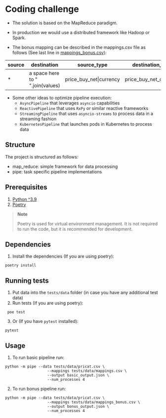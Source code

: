 # Coding challenge

* The solution is based on the MapReduce paradigm.

* In production we would use a distributed framework like Hadoop or Spark.

* The bonus mapping can be described in the mappings.csv file as follows (See last line in [mappings_bonus.csv](tests/data/mappings_bonus.csv)):

| source | destination                     | source_type             | destination_type |
|--------|---------------------------------|-------------------------|-----------------|
| *      | a space here to " ".join(values) | price_buy_net\|currency |price_buy_net_currency             |`

* Some other ideas to optimize pipeline execution:
  * `AsyncPipeline` that leverages `asyncio` capabilities
  * `ReactivePipeline` that uses `RxPy` or similar reactive frameworks
  * `StreamingPipeline` that uses `asyncio-streams` to process data in a streaming fashion
  * `KubernetesPipeline` that launches pods in Kubernetes to process data


## Structure

The project is structured as follows:
- map_reduce: simple framework for data processing
- pipe: task specific pipeline implementations


## Prerequisites

1. [Python ^3.9](https://www.python.org/downloads/)
2. [Poetry](https://python-poetry.org/docs/#installation)

> **Note**
> 
> Poetry is used for virtual environment management.
It is not required to run the code, but it is recommended for development.

## Dependencies

1. Install the dependencies (If you are using poetry):

```shell
poetry install
```

## Running tests

1. Put data into the `tests/data` folder (in case you have any additional test data)
2. Run tests (If you are using poetry):

```shell
 poe test
```

3. Or (If you have `pytest` installed):

```shell
pytest
```

## Usage

1. To run basic pipeline run:

```shell
python -m pipe --data tests/data/pricat.csv \
                   --mappings tests/data/mappings.csv \
                   --output basic_output.json \
                   --num_processes 4
```

2. To run bonus pipeline run:

```shell
python -m pipe --data tests/data/pricat.csv \
                   --mappings tests/data/mappings_bonus.csv \
                   --output bonus_output.json \
                   --num_processes 4
```